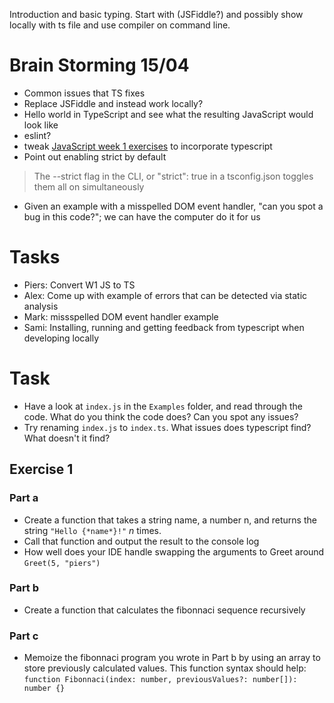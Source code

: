 Introduction and basic typing.
Start with (JSFiddle?) and possibly show locally with ts file and use compiler on command line. 

# Brain Storming 15/04

- Common issues that TS fixes
- Replace JSFiddle and instead work locally?
- Hello world in TypeScript and see what the resulting JavaScript would look like
- eslint?
- tweak [JavaScript week 1 exercises](https://github.com/red-gate/level-up-academy/blob/master/web-training/JavaScript/Week%201%20-%20Basic%20Syntax/Instructions.md) to incorporate typescript
- Point out enabling strict by default
> The --strict flag in the CLI, or "strict": true in a tsconfig.json toggles them all on simultaneously
- Given an example with a misspelled DOM event handler, "can you spot a bug in this code?"; we can have the computer do it for us


# Tasks
- Piers: Convert W1 JS to TS
- Alex: Come up with example of errors that can be detected via static analysis
- Mark: missspelled DOM event handler example
- Sami: Installing, running and getting feedback from typescript when developing locally

# Task

- Have a look at `index.js` in the `Examples` folder, and read through the code. What do you think the code does? Can you spot any issues?
- Try renaming `index.js` to `index.ts`. What issues does typescript find? What doesn't it find?

## Exercise 1

### Part a
- Create a function that takes a string name, a number n, and returns the string `"Hello {*name*}!"` *n* times.
- Call that function and output the result to the console log
- How well does your IDE handle swapping the arguments to Greet around `Greet(5, "piers")`

### Part b
- Create a function that calculates the fibonnaci sequence recursively

### Part c
- Memoize the fibonnaci program you wrote in Part b by using an array to store previously calculated values. This function syntax should help:
`function Fibonnaci(index: number, previousValues?: number[]): number {}`
